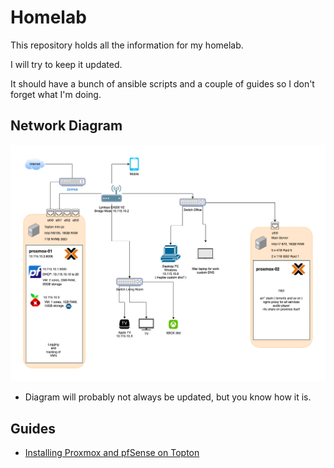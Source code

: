 # Homelab

This repository holds all the information for my homelab.

I will try to keep it updated.

It should have a bunch of ansible scripts and a couple of guides so I don't forget what I'm doing.

## Network Diagram

![screenshot](images/network_diagram.png)

* Diagram will probably not always be updated, but you know how it is.

## Guides

* [Installing Proxmox and pfSense on Topton](guides/InstallingProxmoxTopton.md)